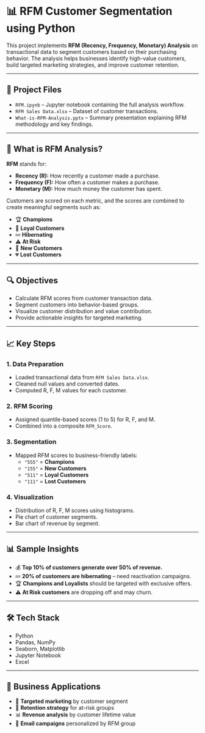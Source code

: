 # 📊 RFM Customer Segmentation using Python

This project implements **RFM (Recency, Frequency, Monetary) Analysis** on transactional data to segment customers based on their purchasing behavior. The analysis helps businesses identify high-value customers, build targeted marketing strategies, and improve customer retention.

---

## 📁 Project Files

- `RFM.ipynb` – Jupyter notebook containing the full analysis workflow.
- `RFM Sales Data.xlsx` – Dataset of customer transactions.
- `What-is-RFM-Analysis.pptx` – Summary presentation explaining RFM methodology and key findings.

---

## 🧠 What is RFM Analysis?

**RFM** stands for:
- **Recency (R):** How recently a customer made a purchase.
- **Frequency (F):** How often a customer makes a purchase.
- **Monetary (M):** How much money the customer has spent.

Customers are scored on each metric, and the scores are combined to create meaningful segments such as:

- 🏆 **Champions**
- 💎 **Loyal Customers**
- 💤 **Hibernating**
- ⚠️ **At Risk**
- 🧪 **New Customers**
- 💔 **Lost Customers**

---

## 🔍 Objectives

- Calculate RFM scores from customer transaction data.
- Segment customers into behavior-based groups.
- Visualize customer distribution and value contribution.
- Provide actionable insights for targeted marketing.

---

## 📈 Key Steps

### 1. Data Preparation
- Loaded transactional data from `RFM Sales Data.xlsx`.
- Cleaned null values and converted dates.
- Computed R, F, M values for each customer.

### 2. RFM Scoring
- Assigned quantile-based scores (1 to 5) for R, F, and M.
- Combined into a composite `RFM_Score`.

### 3. Segmentation
- Mapped RFM scores to business-friendly labels:
  - `"555"` = **Champions**
  - `"155"` = **New Customers**
  - `"511"` = **Loyal Customers**
  - `"111"` = **Lost Customers**

### 4. Visualization
- Distribution of R, F, M scores using histograms.
- Pie chart of customer segments.
- Bar chart of revenue by segment.

---

## 📊 Sample Insights

- 💰 **Top 10% of customers generate over 50% of revenue.**
- 💤 **20% of customers are hibernating** – need reactivation campaigns.
- 🏆 **Champions and Loyalists** should be targeted with exclusive offers.
- ⚠️ **At Risk customers** are dropping off and may churn.

---

## 🛠 Tech Stack

- Python
- Pandas, NumPy
- Seaborn, Matplotlib
- Jupyter Notebook
- Excel

---

## 🚀 Business Applications

- 🎯 **Targeted marketing** by customer segment
- 🔁 **Retention strategy** for at-risk groups
- 📊 **Revenue analysis** by customer lifetime value
- 📧 **Email campaigns** personalized by RFM group
